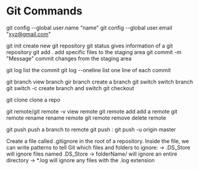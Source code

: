 # Git Commands

git config --global user.name "name"
git config --global user.email "xyz@gmail.com"

git init                          create new git repository
git status                        gives information of a git repository
git add .                         add specific files to the staging area
git commit -m "Message"           commit changes from the staging area

git log                           list the commit
git log --oneline                 list one line of each commit

git branch                        view branch
gir branch <branch-name>          create a branch
git switch <branch-name>          switch branch
git switch -c <branch-name>       create branch and switch 
git checkout <branch-name>

git clone <url>                   clone a repo

git remote/git remote -v          view remote
git remote add <name> <url>       add a remote
git remote rename <old> <new>     rename remote
git remote remove <name>          delete remote

git push <remote> <branch>        push a branch to remote
git push <remote> <local-branch>:<remote-branch>
git push -u origin master




Create a file called .gitignore in the root of a repository. Inside the file, we can write patterns to tell Git which files and folders to ignore:
-> .DS_Store will ignore files named .DS_Store
-> folderName/ will ignore an entire directory
-> *.log will ignore any files with the .log extension


